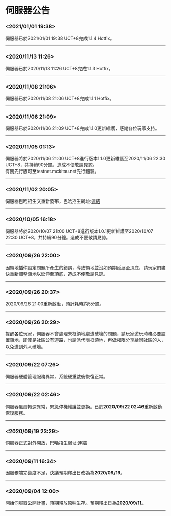 # 伺服器公告
### <2021/01/01 19:38>
伺服器已於2021/01/01 19:38 UCT+8完成1.1.4 Hotfix。
***
### <2020/11/13 11:26>
伺服器已於2020/11/13 11:26 UCT+8完成1.1.3 Hotfix。
***
### <2020/11/08 21:06>
伺服器已於2020/11/08 21:06 UCT+8完成1.1.1 Hotfix。
***
### <2020/11/06 21:09>
伺服器已於2020/11/06 21:09 UCT+8完成1.1.0更新維護，感謝各位玩家支持。
***
### <2020/11/05 01:13>
伺服器將於2020/11/06 21:00 UCT+8進行版本1.1.0更新維護至2020/11/06 22:30 UCT+8，共持續90分鐘。造成不便敬請見諒。  
有關先行版可至testnet.mckitsu.net先行體驗。
***
### <2020/11/02 20:05>
伺服器巴哈招生文重新發布，巴哈招生網址:[連結](https://forum.gamer.com.tw/C.php?bsn=18673&snA=187448)
***
### <2020/10/05 16:18>
伺服器將於2020/10/07 21:00 UCT+8進行版本1.0.1更新維護至2020/10/07 22:30 UCT+8，共持續90分鐘。造成不便敬請見諒。
***
### <2020/09/26 22:00>
因領地插件設定問題所產生的錯誤，導致領地並沒如預期延展至頂底，請玩家們盡快重新調整領地以延伸至頂底，造成不便敬請見諒。
***
### <2020/09/26 20:37>
2020/09/26 21:00重新啟動，預計耗時約5分鐘。
***
### <2020/09/26 20:29>
提醒各位玩家，伺服器不會處理未框領地處遭破壞的問題，請玩家遊玩時務必要設置領地，即使是社區公有道路，也請派代表框領地，再做權限分享給同社區的人，以免遭到外人破壞。
***
### <2020/09/22 07:26>
伺服器硬體管理服務異常，系統硬重啟後恢復正常。
***
### <2020/09/22 02:46>
伺服器風扇轉速異常，緊急停機維護並更換。已於**2020/09/22 02:46**重新啟動恢復服務。
***
### <2020/09/19 23:29>
伺服器正式對外開放，巴哈招生網址:[連結](https://forum.gamer.com.tw/C.php?bsn=18673&snA=186819)
***
### <2020/09/11 16:34>
因服務端完善度不足，決議預期釋出日改為為**2020/09/19**。
***
### <2020/09/04 12:00>
開始伺服器公開計畫，預期釋放原味生存。預期釋出日為**2020/09/11**。
***
